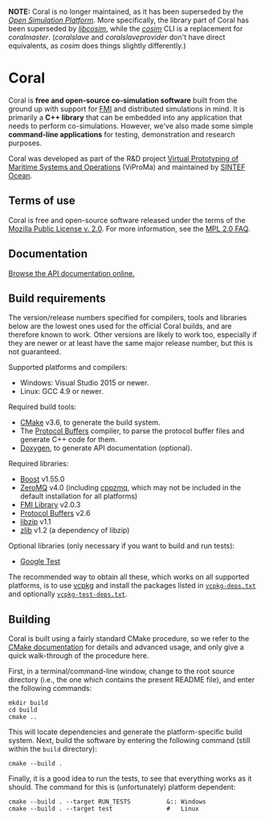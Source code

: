 **NOTE:** Coral is no longer maintained, as it has been superseded by the [_Open Simulation Platform_](https://opensimulationplatform.com). More specifically, the library part of Coral has been superseded by [_libcosim_](https://github.com/open-simulation-platform/libcosim), while the [_cosim_](https://github.com/open-simulation-platform/cosim-cli) CLI is a replacement for _coralmaster_. (_coralslave_ and _coralslaveprovider_ don't have direct equivalents, as _cosim_ does things slightly differently.)

Coral
=====
Coral is **free and open-source co-simulation software** built from the ground up with support for [FMI](https://fmi-standard.org) and distributed simulations in mind. It is primarily a **C++ library** that can be embedded into any application that needs to perform co-simulations. However, we've also made some simple **command-line applications** for testing, demonstration and research purposes.

Coral was developed as part of the R&D project [Virtual Prototyping of Maritime Systems and Operations](http://viproma.no) (ViProMa) and maintained by [SINTEF Ocean](http://www.sintef.no/en/ocean/).

Terms of use
------------
Coral is free and open-source software released under the terms of the
[Mozilla Public License v. 2.0](http://mozilla.org/MPL/2.0/). For more
information, see the [MPL 2.0 FAQ](https://www.mozilla.org/en-US/MPL/2.0/FAQ/).

Documentation
-------------
[Browse the API documentation online.](https://viproma.github.io/coral)

Build requirements
------------------
The version/release numbers specified for compilers, tools and libraries below
are the lowest ones used for the official Coral builds, and are therefore known
to work.  Other versions are likely to work too, especially if they are newer
or at least have the same major release number, but this is not guaranteed.

Supported platforms and compilers:

  - Windows: Visual Studio 2015 or newer.
  - Linux:   GCC 4.9 or newer.

Required build tools:

  - [CMake](http://cmake.org) v3.6, to generate the build system.
  - The [Protocol Buffers](https://developers.google.com/protocol-buffers/)
    compiler, to parse the protocol buffer files and generate C++ code for them.
  - [Doxygen](http://doxygen.org), to generate API documentation (optional).

Required libraries:

  - [Boost](http://boost.org) v1.55.0
  - [ZeroMQ](http://zeromq.org) v4.0 (including
    [cppzmq](https://github.com/zeromq/cppzmq), which may not be included in
    the default installation for all platforms)
  - [FMI Library](http://jmodelica.org/FMILibrary) v2.0.3
  - [Protocol Buffers](https://developers.google.com/protocol-buffers/) v2.6
  - [libzip](http://www.nih.at/libzip/) v1.1
  - [zlib](http://www.zlib.net/) v1.2 (a dependency of libzip)

Optional libraries (only necessary if you want to build and run tests):

  - [Google Test](https://github.com/google/googletest)

The recommended way to obtain all these, which works on all supported
platforms, is to use [vcpkg](https://github.com/Microsoft/vcpkg) and install
the packages listed in [`vcpkg-deps.txt`](./vcpkg-deps.txt) and optionally
[`vcpkg-test-deps.txt`](./vcpkg-test-deps.txt).


Building
--------
Coral is built using a fairly standard CMake procedure, so we refer to the
[CMake documentation](http://cmake.org/cmake/help/documentation.html) for
details and advanced usage, and only give a quick walk-through of the procedure
here.

First, in a terminal/command-line window, change to the root source directory
(i.e., the one which contains the present README file), and enter the following
commands:

    mkdir build
    cd build
    cmake ..

This will locate dependencies and generate the platform-specific build system.
Next, build the software by entering the following command (still within the
`build` directory):

    cmake --build .

Finally, it is a good idea to run the tests, to see that everything works as
it should.  The command for this is (unfortunately) platform dependent:

    cmake --build . --target RUN_TESTS          &:: Windows
    cmake --build . --target test               #   Linux
